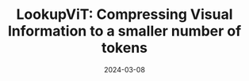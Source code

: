 ---
title: "LookupViT: Compressing Visual Information to a smaller number of tokens"
authors_before: "Rajat Koner, "
authors_after: ", Sujoy Paul, Prateek Jain, Volker Tresp"
award: ""
collection: publications
permalink: /publication/lookupvit
tldr: 'An asyncronous version of attention with sub-quadratic scaling and superior performance.'
date: 2024-03-08
venue: 'ECCV 2024 (under review)'
preprint: '' 
header: 
  teaser: 'papers/lookupvit/attention.png'
# paper: 'https://arxiv.org/abs/2209.06235'
# code: 'https://github.com/yanndubs/invariant-self-supervised-learning' 
# twitter: "https://twitter.com/yanndubs/status/1597218397150130177"
link: ''
video: ''
categories:
  - Vision
  - Efficiency
  - Selected Papers 
---